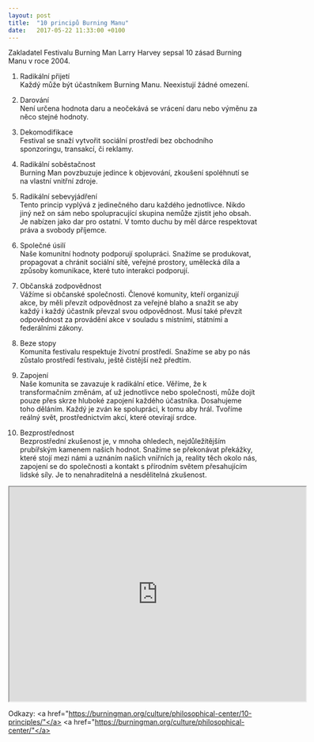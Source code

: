 ```yaml
---
layout: post
title:  "10 principů Burning Manu"
date:   2017-05-22 11:33:00 +0100
---
```

Zakladatel Festivalu Burning Man Larry Harvey sepsal 10 zásad Burning Manu v roce 2004. 

1. Radikální přijetí  
Každý může být účastníkem Burning Manu. Neexistují žádné omezení.

2. Darování  
Není určena hodnota daru a neočekává se vrácení daru nebo výměnu za něco stejné hodnoty.

3. Dekomodifikace  
Festival se snaží vytvořit sociální prostředí bez obchodního sponzoringu, transakcí, či reklamy. 

4. Radikální soběstačnost  
Burning Man povzbuzuje jedince k objevování, zkoušení spoléhnutí se na vlastní vnitřní zdroje.

5. Radikální sebevyjádření  
Tento princip vyplývá z jedinečného daru každého jednotlivce. Nikdo jiný než on sám nebo spolupracující skupina nemůže zjistit jeho obsah. Je nabízen jako dar pro ostatní. V tomto duchu by měl dárce respektovat práva a svobody příjemce.

6. Společné úsilí  
Naše komunitní hodnoty podporují spolupráci. Snažíme se produkovat, propagovat a chránit sociální sítě, veřejné prostory, umělecká díla a způsoby komunikace, které tuto interakci podporují.  

7. Občanská zodpovědnost  
Vážíme si občanské společnosti. Členové komunity, kteří organizují akce, by měli převzít odpovědnost za veřejné blaho a snažit se aby každý i každý účastník převzal svou odpovědnost. Musí také převzít odpovědnost za provádění akce v souladu s místními, státními a federálními zákony.

8. Beze stopy  
Komunita festivalu respektuje životní prostředí. Snažíme se aby po nás zůstalo prostředí festivalu, ještě čistější než předtím.
 
9. Zapojení  
Naše komunita se zavazuje k radikální etice. Věříme, že k transformačním změnám, ať už jednotlivce nebo společnosti, může dojít pouze přes skrze hluboké zapojení každého účastníka. Dosahujeme toho děláním. Každý je zván ke spolupráci, k tomu aby hrál. Tvoříme reálný svět, prostřednictvím akcí, které otevírají srdce. 

10. Bezprostřednost  
Bezprostřední zkušenost je, v mnoha ohledech, nejdůležítějším prubířským kamenem našich hodnot. Snažíme se překonávat překážky, které stojí mezi námi a uznáním našich vniřních ja, reality těch okolo nás, zapojení se do společnosti a kontakt s přírodním světem přesahujícím lidské síly. Je to nenahraditelná a nesdělitelná zkušenost.
  

<iframe width='600' height='434' src='http://www.cestujzadara.cz/cestopisy/amerika/cestopisy-z-usa/festival-burning-man-v-nevade/burning-man-ccn-jpg.jpg='no'></iframe>

Odkazy:
 <a href="https://burningman.org/culture/philosophical-center/10-principles/"</a>
<a href="https://burningman.org/culture/philosophical-center/"</a>
 




